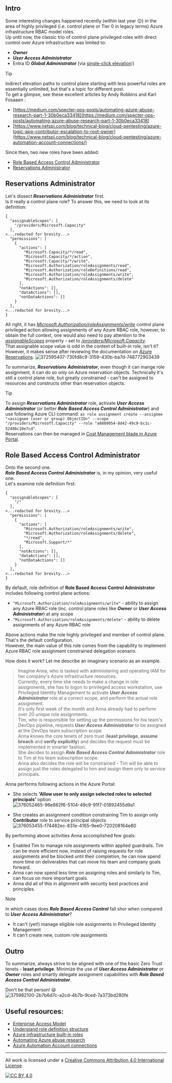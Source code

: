 ## Intro

Some interesting changes happened recently (within last year :wink:) in the area of highly privileged (i.e. control plane or Tier 0 in legacy terms) Azure infrastructure RBAC model roles.<br>
Up until now, the classic trio of control plane privileged roles with direct control over Azure infrastructure was limited to:

- **_Owner_**
- **_User Access Administrator_**
- Entra ID **_Global Administrator_** (via [single-click elevation](https://learn.microsoft.com/en-us/azure/role-based-access-control/elevate-access-global-admin)❕)

>[!TIP]
>Indirect elevation paths to control plane starting with less powerful roles are essentially unlimited, but that's a topic for different post.<br>
>To get a glimpse, see these excellent articles by Andy Robbins and Karl Fosaaen :
>- [https://medium.com/specter-ops-posts/automating-azure-abuse-research-part-1-30b0eca33418](https://medium.com/specter-ops-posts/automating-azure-abuse-research-part-1-30b0eca33418)
>- [https://www.netspi.com/blog/technical-blog/cloud-pentesting/azure-logic-app-contributor-escalation-to-root-owner](https://www.netspi.com/blog/technical-blog/cloud-pentesting/azure-automation-account-connections/)

Since then, two new roles have been added:

- [Role Based Access Control Administrator](https://learn.microsoft.com/en-us/azure/role-based-access-control/built-in-roles/privileged#role-based-access-control-administrator)
- [Reservations Administrator](https://learn.microsoft.com/en-us/azure/role-based-access-control/built-in-roles/privileged#reservations-administrator)

## Reservations Administrator

Let's dissect **_Reservations Administrator_** first.<br>
Is it really a control plane role? To answer this, we need to look at its definition:

```
{
  "assignableScopes": [
    "/providers/Microsoft.Capacity"
  ],
<...redacted for brevity...>
  "permissions": [
    {
      "actions": [
        "Microsoft.Capacity/*/read",
        "Microsoft.Capacity/*/action",
        "Microsoft.Capacity/*/write",
        "Microsoft.Authorization/roleAssignments/read",
        "Microsoft.Authorization/roleDefinitions/read",
        "Microsoft.Authorization/roleAssignments/write",
        "Microsoft.Authorization/roleAssignments/delete"
      ],
      "notActions": [],
      "dataActions": [],
      "notDataActions": []
    }
  ],
<...redacted for brevity...>
}
```
All right, it has _<ins>Microsoft.Authorization/roleAssignments/write</ins>_ control plane privileged action allowing assignments of any Azure RBAC role, however, to obtain the full context, one would also need to pay attention to the _<ins>assignableScopes<ins>_ property - set to _<ins>/providers/Microsoft.Capacity</ins>_.<br>That assignable scope value is odd in the context of built-in role, isn't it?<br> However, it makes sense after reviewing the documentation on [Azure Reservations](https://learn.microsoft.com/en-us/azure/cost-management-billing/reservations/view-reservations#who-can-manage-a-reservation-by-default).
![372595407-730fd8c9-3159-430b-ba7d-748772903439](https://github.com/user-attachments/assets/984de9e9-a428-42b2-8614-386d4e98a6aa)<br>

To summarize, **_Reservations Administrator_**, even though it can mange role assignment, it can do so only on Azure reservation objects. Technically it's still a control plane role, but greatly constrained - can't be assigned to resources and constructs other than reservation objects.

>[!TIP]
>To assign **_Reservations Administrator_** role, activate **_User Access Administrator_** (or better **_Role Based Access Control Administrator_**)  and use following Azure CLI command: ```az role assignment create --assignee "<assignee (user or group) ObjectID>" --scope "/providers/Microsoft.Capacity" --role "a8889054-8d42-49c9-bc1c-52486c10e7cd"```.<br>
>Reservations can then be managed in [Cost Management blade in Azure Portal](https://portal.azure.com/#view/Microsoft_Azure_CostManagement/Menu/~/reservations).

## Role Based Access Control Administrator
Onto the second one.<br>
**_Role Based Access Control Administrator_** is, in my opinion, very useful one.<br>
Let's examine role definition first:
```
{
  "assignableScopes": [
    "/"
  ],
<...redacted for brevity...>
  "permissions": [
    {
      "actions": [
        "Microsoft.Authorization/roleAssignments/write",
        "Microsoft.Authorization/roleAssignments/delete",
        "*/read",
        "Microsoft.Support/*"
      ],
      "notActions": [],
      "dataActions": [],
      "notDataActions": []
    }
  ],
<...redacted for brevity...>
}
```
By default, role definition of **Role Based Access Control Administrator** includes following control plane actions:
- ```"Microsoft.Authorization/roleAssignments/write"``` - ability to assign any Azure RBAC role (inc. control plane roles like **_Owner_** or **_User Access Administrator_**) at any scope
- ```"Microsoft.Authorization/roleAssignments/delete"``` - ability to delete assignments of any Azure RBAC role

Above actions make the role highly privileged and member of control plane. That's the default configuration.<br> 
However, the main value of this role comes from the capability to implement Azure RBAC role assignment constrained delegation scenario.

How does it work? Let me describe an imaginary scenario as an example.

>Imagine Anna, who is tasked with administering and operating IAM for her company's Azure infrastructure resources.<br>
>Currently, every time she needs to make a change in role assignments, she has to logon to privileged access workstation, use Privileged Identity Management to activate **_User Access Administrator_** role at a correct scope, and perform the actual role assignment.<br>
>It's only first week of the month and Anna already had to perform over 20 unique role assignments.<br> 
>Tim, who is responsible for setting up the permissions for his team's DevOps pipeline, requests **_User Access Administrator_** to be assigned at the DevOps team subscription scope.<br>
>Anna knows the core tenets of zero trust (**least privilege**, **assume breach** and **verify explicitly**) and decides the request must be implemented in smarter fashion.<br>
>She decides to assign **_Role Based Access Control Administrator_** role to Tim at his team subscription scope.<br>
>Anna also decides the role will be constrained - Tim will be able to assign just the roles delegated to him and assign them only to service principals.<br>

Anna performs following actions in the Azure Portal:<br>

  - She selects <b>'Allow user to only assign selected roles to selected principals'</b> option
  ![376052465-96e862f6-5104-49c9-91f7-01892455d9a1](https://github.com/user-attachments/assets/f39f8706-92aa-444d-9c51-7d1b873462cf)


  - She creates an assignment condition constraining Tim to assign only <b>Contributor</b> role to service principal objects
  ![376053455-f74482ec-831e-4165-9ee0-720208164e80](https://github.com/user-attachments/assets/5737327b-0165-4480-b5ba-f3d391c3f5a5)


By performing above activities Anna accomplished few goals:

- Enabled Tim to manage role assignments within applied guardrails. Tim can be more efficient now, instead of raising requests for role assignments and be blocked until their completion, he can now spend more time on deliverables that can move his team and company goals forward.
- Anna can now spend less time on assigning roles and similarly to Tim, can focus on more important goals.
- Anna did all of this in alignment with security best practices and principles. 

>[!NOTE]
>In which cases does **_Role Based Access Control_** fall shor when compared to **_User Access Administrator_**?
>
>- It can't (yet!) manage eligible role assignments in Privileged Identity Management
>- It can't create new, custom role assignments

## Outro

To summarize, always strive to be aligned with one of the basic Zero Trust tenets - **least privilege**. Minimize the use of **_User Access Administrator_** or **_Owner_** roles and smartly delegate assignment capabilities with **_Role Based Access Control Administrator_**.

Don't be that person! :smiley: <br>
![375982100-2b7b6d7c-a2cd-4b7b-9ced-7a373bd280fe](https://github.com/user-attachments/assets/7a1ab07c-2f80-4ac4-bc10-f8833b5f2d7b)

## Useful resources:

- [Enterprise Access Model](https://learn.microsoft.com/en-us/security/privileged-access-workstations/privileged-access-access-model)
- [Understand role definition structure](https://learn.microsoft.com/en-us/azure/role-based-access-control/role-definitions)
- [Azure infrastructure built-in roles](https://learn.microsoft.com/en-us/azure/role-based-access-control/built-in-roles)
- [Automating Azure abuse research](https://medium.com/specter-ops-posts/automating-azure-abuse-research-part-1-30b0eca33418)
- [Azure Automation Account connections](https://www.netspi.com/blog/technical-blog/cloud-pentesting/azure-automation-account-connections/)

-------------------------------------------------------------------------------------------
All work is licensed under a [Creative Commons Attribution 4.0 International License][cc-by].

[![CC BY 4.0][cc-by-image]][cc-by]

[cc-by]: http://creativecommons.org/licenses/by/4.0/
[cc-by-image]: https://i.creativecommons.org/l/by/4.0/88x31.png
[cc-by-shield]: https://img.shields.io/badge/License-CC%20BY%204.0-lightgrey.svg
